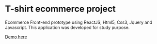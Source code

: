 # T-shirt ecommerce project

Ecommerce Front-end prototype using ReactJS, Html5, Css3, Jquery and Javascript.
This application was developed for study purpose.

[Demo here](https://tshirt-awesome.netlify.com/) 
